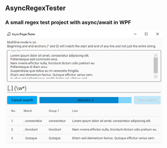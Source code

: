 ## AsyncRegexTester
### A small regex test project with async/await in WPF

![Application Image](Screenshoot.PNG)